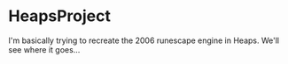 # HeapsProject

I'm basically trying to recreate the 2006 runescape engine in Heaps. We'll see where it goes...
